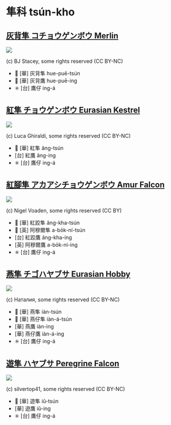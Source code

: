 # 隼科 tsún-kho

## [灰背隼 コチョウゲンボウ Merlin](https://ebird.org/species/merlin)

![](https://inaturalist-open-data.s3.amazonaws.com/photos/200780/medium.jpg)

(c) BJ Stacey, some rights reserved (CC BY-NC)

- 🎯 [華] 灰背隼 hue-puē-tsún
- 🎯 [華] 灰背鷹 hue-puē-ing
- ✳️ [台] 鷹仔 ing-á

## [紅隼 チョウゲンボウ Eurasian Kestrel](https://ebird.org/species/eurkes)

![](https://inaturalist-open-data.s3.amazonaws.com/photos/202734391/medium.jpg)

(c) Luca Ghiraldi, some rights reserved (CC BY-NC)

- 🎯 [華] 紅隼 âng-tsún
- [台] 紅鷹 âng-ing
- ✳️ [台] 鷹仔 ing-á

## [紅腳隼 アカアシチョウゲンボウ Amur Falcon](https://ebird.org/species/amufal1)

![](https://inaturalist-open-data.s3.amazonaws.com/photos/1581574/medium.jpg)

(c) Nigel Voaden, some rights reserved (CC BY)

- 🎯 [華] 紅跤隼 âng-kha-tsún
- 🎯 [英] 阿穆爾隼 a-bo̍k-ní-tsún
- [台] 紅跤鷹 âng-kha-ing
- [英] 阿穆爾鷹 a-bo̍k-ní-ing
- ✳️ [台] 鷹仔 ing-á

## [燕隼 チゴハヤブサ Eurasian Hobby](https://ebird.org/species/eurhob)

![](https://inaturalist-open-data.s3.amazonaws.com/photos/206987601/medium.jpeg)

(c) Наталия, some rights reserved (CC BY-NC)

- 🎯 [華] 燕隼 iàn-tsún
- 🎯 [華] 燕仔隼 iàn-á-tsún
- [華] 燕鷹 iàn-ing
- [華] 燕仔鷹 iàn-á-ing
- ✳️ [台] 鷹仔 ing-á

## [遊隼 ハヤブサ Peregrine Falcon](https://ebird.org/species/perfal)

![](https://inaturalist-open-data.s3.amazonaws.com/photos/332585359/medium.jpg)

(c) silvertop41, some rights reserved (CC BY-NC)

- 🎯 [華] 遊隼 iû-tsún
- [華] 遊鷹 iû-ing
- ✳️ [台] 鷹仔 ing-á
